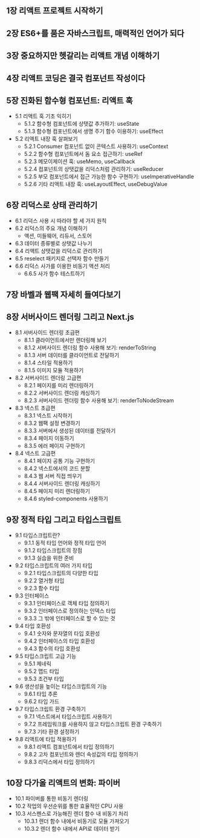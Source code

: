 ## 1장 리액트 프로젝트 시작하기

## 2장 ES6+를 품은 자바스크립트, 매력적인 언어가 되다
 
## 3장 중요하지만 헷갈리는 리액트 개념 이해하기
 
## 4장 리액트 코딩은 결국 컴포넌트 작성이다
 
## 5장 진화된 함수형 컴포넌트: 리액트 훅
* 5.1 리액트 훅 기초 익히기
    * 5.1.2 함수형 컴포넌트에 상탯값 추가하기: useState
    * 5.1.3 함수형 컴포넌트에서 생명 주기 함수 이용하기: useEffect
* 5.2 리액트 내장 훅 살펴보기
    * 5.2.1 Consumer 컴포넌트 없이 콘텍스트 사용하기: useContext
    * 5.2.2 함수형 컴포넌트에서 돔 요소 접근하기: useRef
    * 5.2.3 메모이제이션 훅: useMemo, useCallback
    * 5.2.4 컴포넌트의 상탯값을 리덕스처럼 관리하기: useReducer
    * 5.2.5 부모 컴포넌트에서 접근 가능한 함수 구현하기: useImperativeHandle
    * 5.2.6 기타 리액트 내장 훅: useLayoutEffect, useDebugValue
 
## 6장 리덕스로 상태 관리하기
* 6.1 리덕스 사용 시 따라야 할 세 가지 원칙
* 6.2 리덕스의 주요 개념 이해하기
    * 액션, 미들웨어, 리듀서, 스토어
* 6.3 데이터 종류별로 상탯값 나누기
* 6.4 리액트 상탯값을 리덕스로 관리하기
* 6.5 reselect 패키지로 선택자 함수 만들기
* 6.6 리덕스 사가를 이용한 비동기 액션 처리
    * 6.6.5 사가 함수 테스트하기
 
## 7장 바벨과 웹팩 자세히 들여다보기
 
## 8장 서버사이드 렌더링 그리고 Next.js
* 8.1 서버사이드 렌더링 초급편
    * 8.1.1 클라이언트에서만 렌더링해 보기
    * 8.1.2 서버사이드 렌더링 함수 사용해 보기: renderToString
    * 8.1.3 서버 데이터를 클라이언트로 전달하기
    * 8.1.4 스타일 적용하기
    * 8.1.5 이미지 모듈 적용하기
* 8.2 서버사이드 렌더링 고급편
    * 8.2.1 페이지를 미리 렌더링하기
    * 8.2.2 서버사이드 렌더링 캐싱하기
    * 8.2.3 서버사이드 렌더링 함수 사용해 보기: renderToNodeStream
* 8.3 넥스트 초급편
    * 8.3.1 넥스트 시작하기
    * 8.3.2 웹팩 설정 변경하기
    * 8.3.3 서버에서 생성된 데이터를 전달하기
    * 8.3.4 페이지 이동하기
    * 8.3.5 에러 페이지 구현하기
* 8.4 넥스트 고급편
    * 8.4.1 페이지 공통 기능 구현하기
    * 8.4.2 넥스트에서의 코드 분할
    * 8.4.3 웹 서버 직접 띄우기
    * 8.4.4 서버사이드 렌더링 캐싱하기
    * 8.4.5 페이지 미리 렌더링하기
    * 8.4.6 styled-components 사용하기
 
## 9장 정적 타입 그리고 타입스크립트
* 9.1 타입스크립트란?
    * 9.1.1 동적 타입 언어와 정적 타입 언어
    * 9.1.2 타입스크립트의 장점
    * 9.1.3 실습을 위한 준비
* 9.2 타입스크립트의 여러 가지 타입
    * 9.2.1 타입스크립트의 다양한 타입
    * 9.2.2 열거형 타입
    * 9.2.3 함수 타입
* 9.3 인터페이스
    * 9.3.1 인터페이스로 객체 타입 정의하기
    * 9.3.2 인터페이스로 정의하는 인덱스 타입
    * 9.3.3 그 밖에 인터페이스로 할 수 있는 것
* 9.4 타입 호환성
    * 9.4.1 숫자와 문자열의 타입 호환성
    * 9.4.2 인터페이스의 타입 호환성
    * 9.4.3 함수의 타입 호환성
* 9.5 타입스크립트 고급 기능
    * 9.5.1 제네릭
    * 9.5.2 맵드 타입
    * 9.5.3 조건부 타입
* 9.6 생산성을 높이는 타입스크립트의 기능
    * 9.6.1 타입 추론
    * 9.6.2 타입 가드
* 9.7 타입스크립트 환경 구축하기
    * 9.7.1 넥스트에서 타입스크립트 사용하기
    * 9.7.2 프레임워크를 사용하지 않고 타입스크립트 환경 구축하기
    * 9.7.3 기타 환경 설정하기
* 9.8 리액트에 타입 적용하기
    * 9.8.1 리액트 컴포넌트에서 타입 정의하기
    * 9.8.2 고차 컴포넌트와 렌더 속성값의 타입 정의하기
    * 9.8.3 리덕스에서 타입 정의하기
 
## 10장 다가올 리액트의 변화: 파이버
* 10.1 파이버를 통한 비동기 렌더링
* 10.2 작업의 우선순위를 통한 효율적인 CPU 사용
* 10.3 서스펜스로 가능해진 렌더 함수 내 비동기 처리
    * 10.3.1 렌더 함수 내에서 비동기로 모듈 가져오기
    * 10.3.2 렌더 함수 내에서 API로 데이터 받기 